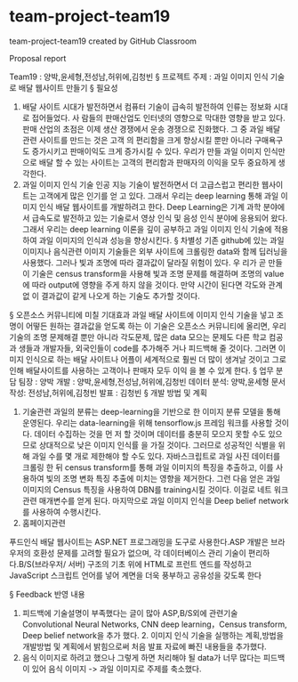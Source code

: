 # team-project-team19
team-project-team19 created by GitHub Classroom

 Proposal report
 
Team19 : 양박,윤세형,전성남,허위에,김청빈
§ 프로젝트 주제 : 과일 이미지 인식 기술로 배달 웹사이트 만들기
§ 필요성
 
1. 배달 사이트
 시대가 발전하면서 컴퓨터 기술이 급속히 발전하여 인류는 정보화 시대로 접어들었다. 사 람들의 판매산업도 인터넷의 영향으로 막대한 영향을 받고 있다. 판매 산업의 초점은 이제 생산 경쟁에서 운송 경쟁으로 진화했다. 그 중 과일 배달 관련 사이트를 만드는 것은 고객 의 편리함을 크게 향상시킬 뿐만 아니라 구매욕구도 증가시키고 판매이익도 크게 증가시킬 수 있다. 우리가 만들 과일 이미지 인식만으로 배달 할 수 있는 사이트는 고객의 편리함과 판매자의 이익을 모두 중요하게 생각한다.
2. 과일 이미지 인식 기술
 인공 지능 기술이 발전하면서 더 고급스럽고 편리한 웹사이트는 고객에게 많은 인기를 얻 고 있다. 그래서 우리는 deep learning 통해 과일 이미지 인식 배달 웹사이트를 개발하려고 한다. Deep Learning은 기계 과학 분야에서 급속도로 발전하고 있는 기술로서 영상 인식 및 음성 인식 분야에 응용되어 왔다. 그래서 우리는 deep learning 이론을 깊이 공부하고 과일 이미지 인식 기술에 적용하여 과일 이미지의 인식과 성능을 향상시킨다.
§ 차별성 기존 github에 있는 과일 이미지나 음식관련 이미지 기술들은 외부 사이트에 크롤링한 data와 함께 딥러닝을 사용했다. 그러나 빛과 조명에 따라 결과값이 달라질 위험이 있다. 우 리가 곧 만들 이 기술은 census transform을 사용해 빛과 조명 문제를 해결하며 조명의 value에 따라 output에 영향을 주게 하지 않을 것이다. 만약 시간이 된다면 각도와 관계없 이 결과값이 같게 나오게 하는 기술도 추가할 것이다.

§ 오픈소스 커뮤니티에 미칠 기대효과  과일 배달 사이트에 이미지 인식 기술을 넣고 조명이 어떻든 원하는 결과값을 얻도록 하는 이 기술은 오픈소스 커뮤니티에 올리면, 우리 기술의 조명 문제해결 뿐만 아니라 각도문제, 많은 data 모으는 문제도 다른 학교 컴공과 생들과 개발자들, 외국인들이 code를 추가해주 거나 피드백해 줄 것이다. 그러면 이미지 인식으로 하는 배달 사이트나 어플이 세계적으로 훨씬 더 많이 생겨날 것이고 그로 인해 배달사이트를 사용하는 고객이나 판매자 모두 이익 을 볼 수 있게 한다.
§ 업무 분담  팀장 : 양박 개발 : 양박,윤세형,전성남,허위에,김청빈 데이터 분석: 양박,윤세형 문서작성: 전성남,허위에,김청빈 발표 : 김청빈
§ 개발 방법 및 계획 
1. 기술관련
 과일의 분류는 deep-learning을 기반으로 한 이미지 분류 모델을 통해 운영된다. 우리는 data-learning을 위해 tensorflow.js 프레임 워크를 사용할 것이다. 데이터 수집하는 것을 먼 저 할 것이며 데이터를 충분히 모으지 못할 수도 있으므로 상대적으로 낮은 이미지 인식률 을 가질 것이다. 그러므로 성공적인 식별을 위해 과일 수를 몇 개로 제한해야 할 수도 있다. 자바스크립트로 과일 사진 데이터를 크롤링 한 뒤 census transform를 통해 과일 이미지의 특징을 추출하고, 이를 사용하여 빛의 조명 변화 특징 추출에 미치는 영향을 제거한다. 그런 다음 얻은 과일 이미지의 Census 특징을 사용하여 DBN를 training시킬 것이다. 이걸로 네트 워크 관련 매개변수를 얻게 된다. 마지막으로 과일 이미지 인식을 Deep belief network를 사용하여 수행시킨다. 
2. 홈페이지관련
 
 푸드인식 배달 웹사이트는 ASP.NET 프로그래밍을 도구로 사용한다.ASP 개발은 브라우저의 호환성 문제를 고려할 필요가 없으며, 각 데이터베이스 관리 기술이 편리하다.B/S(브라우저/ 서버) 구조의 기초 위에 HTML로 프런트 엔드를 작성하고 JavaScript 스크립트 언어를 넣어 계면을 더욱 풍부하고 공유성을 갖도록 한다


§ Feedback 반영 내용 
 
 1. 피드백에 기술설명이 부족했다는 글이 많아 ASP,B/S외에 관련기술 Convolutional Neural   Networks, CNN deep learning，Census transform,  Deep belief network을 추가 했다.    2. 이미지 인식 기술을 실행하는 계획,방법을 개발방법 및 계획에서 밝힘으로써 처음 발표 자료에 빠진 내용들을 추가했다.
 3. 음식 이미지로 하려고 했으나 그렇게 하면 처리해야 될 data가 너무 많다는 피드백이 있어 음식 이미지 -> 과일 이미지로 주제를 축소했다.
